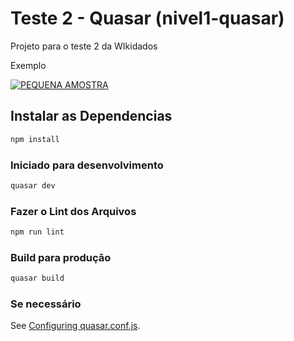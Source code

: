 # Teste 2 - Quasar (nivel1-quasar)

Projeto para o teste 2 da WIkidados

Exemplo

[![PEQUENA AMOSTRA](https://img.youtube.com/vi/dyLUHNJJv0I/0.jpg)](https://www.youtube.com/watch?v=dyLUHNJJv0I)

## Instalar as Dependencias
```bash
npm install
```

### Iniciado para desenvolvimento
```bash
quasar dev
```

### Fazer o Lint dos Arquivos
```bash
npm run lint
```

### Build para produção
```bash
quasar build
```

### Se necessário
See [Configuring quasar.conf.js](https://v2.quasar.dev/quasar-cli/quasar-conf-js).
